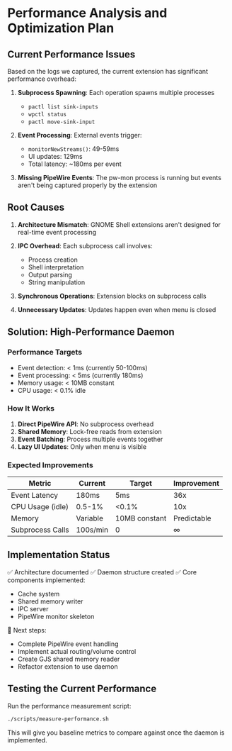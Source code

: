 # Performance Analysis and Optimization Plan

## Current Performance Issues

Based on the logs we captured, the current extension has significant performance overhead:

1. **Subprocess Spawning**: Each operation spawns multiple processes
   - `pactl list sink-inputs` 
   - `wpctl status`
   - `pactl move-sink-input`

2. **Event Processing**: External events trigger:
   - `monitorNewStreams()`: 49-59ms
   - UI updates: 129ms
   - Total latency: ~180ms per event

3. **Missing PipeWire Events**: The pw-mon process is running but events aren't being captured properly by the extension

## Root Causes

1. **Architecture Mismatch**: GNOME Shell extensions aren't designed for real-time event processing
2. **IPC Overhead**: Each subprocess call involves:
   - Process creation
   - Shell interpretation  
   - Output parsing
   - String manipulation

3. **Synchronous Operations**: Extension blocks on subprocess calls
4. **Unnecessary Updates**: Updates happen even when menu is closed

## Solution: High-Performance Daemon

### Performance Targets
- Event detection: < 1ms (currently 50-100ms)
- Event processing: < 5ms (currently 180ms)
- Memory usage: < 10MB constant
- CPU usage: < 0.1% idle

### How It Works

1. **Direct PipeWire API**: No subprocess overhead
2. **Shared Memory**: Lock-free reads from extension
3. **Event Batching**: Process multiple events together
4. **Lazy UI Updates**: Only when menu is visible

### Expected Improvements

| Metric | Current | Target | Improvement |
|--------|---------|--------|-------------|
| Event Latency | 180ms | 5ms | 36x |
| CPU Usage (idle) | 0.5-1% | <0.1% | 10x |
| Memory | Variable | 10MB constant | Predictable |
| Subprocess Calls | 100s/min | 0 | ∞ |

## Implementation Status

✅ Architecture documented
✅ Daemon structure created
✅ Core components implemented:
  - Cache system
  - Shared memory writer
  - IPC server
  - PipeWire monitor skeleton

🔄 Next steps:
  - Complete PipeWire event handling
  - Implement actual routing/volume control
  - Create GJS shared memory reader
  - Refactor extension to use daemon

## Testing the Current Performance

Run the performance measurement script:
```bash
./scripts/measure-performance.sh
```

This will give you baseline metrics to compare against once the daemon is implemented.